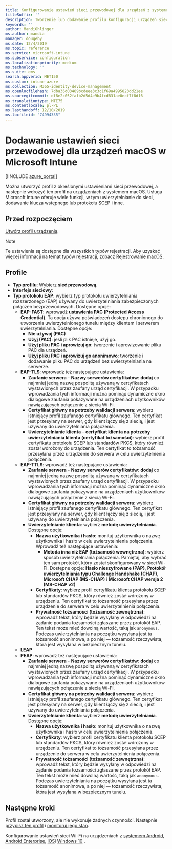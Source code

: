 ```yaml
---
title: Konfigurowanie ustawień sieci przewodowej dla urządzeń z systemem macOS w usłudze Microsoft Intune — Azure | Microsoft Docs
titleSuffix: ''
description: Tworzenie lub dodawanie profilu konfiguracji urządzeń sieci przewodowej z systemem macOS. Zapoznaj się z różnymi ustawieniami, w tym dotyczącymi dodawania certyfikatów, wybierania typu protokołu EAP i wybierania metody uwierzytelniania w usłudze Microsoft Intune.
keywords: ''
author: MandiOhlinger
ms.author: mandia
manager: dougeby
ms.date: 12/4/2019
ms.topic: reference
ms.service: microsoft-intune
ms.subservice: configuration
ms.localizationpriority: medium
ms.technology: ''
ms.suite: ems
search.appverid: MET150
ms.custom: intune-azure
ms.collection: M365-identity-device-management
ms.openlocfilehash: 7dba36d03489bcdeee3c3c1f69a4995823dd21ee
ms.sourcegitcommit: df8e2c052fafb2d5d4e9b4fcd831ae0ecf7f8d16
ms.translationtype: MTE75
ms.contentlocale: pl-PL
ms.lasthandoff: 12/10/2019
ms.locfileid: "74994335"
---
```

# <a name="add-wired-network-settings-for-macos-devices-in-microsoft-intune"></a>Dodawanie ustawień sieci przewodowej dla urządzeń macOS w Microsoft Intune

[!INCLUDE [azure_portal](../includes/azure_portal.md)]

Można utworzyć profil z określonymi ustawieniami sieci przewodowej, a następnie wdrożyć ten profil na urządzeniach z systemem macOS. Usługa Microsoft Intune oferuje wiele funkcji, w tym uwierzytelnianie do sieci, dodawanie klucza wstępnego lub protokołu SCEP i inne. 

## <a name="before-you-begin"></a>Przed rozpoczęciem

[Utwórz profil urządzenia](device-profile-create.md).

> [!NOTE]
> Te ustawienia są dostępne dla wszystkich typów rejestracji. Aby uzyskać więcej informacji na temat typów rejestracji, zobacz [Rejestrowanie macOS](../enrollment/macos-enroll.md).

## <a name="profiles"></a>Profile

- **Typ profilu**: Wybierz **sieć przewodową**.
- **Interfejs sieciowy**: 
- **Typ protokołu EAP**: wybierz typ protokołu uwierzytelniania rozszerzonego (EAP) używany do uwierzytelniania zabezpieczonych połączeń bezprzewodowych. Dostępne opcje:
  - **EAP-FAST**: wprowadź **ustawienia PAC (Protected Access Credential)**. Ta opcja używa poświadczeń dostępu chronionego do utworzenia uwierzytelnionego tunelu między klientem i serwerem uwierzytelniania. Dostępne opcje:
    - **Nie używaj (PAC)**
    - **Użyj (PAC)**: jeśli plik PAC istnieje, użyj go.
    - **Użyj pliku PAC i aprowizuj go**: tworzenie i aprowizowanie pliku PAC dla urządzeń.
    - **Użyj pliku PAC i aprowizuj go anonimowo**: tworzenie i dodawanie pliku PAC do urządzeń bez uwierzytelniania na serwerze.
  - **EAP-TLS**: wprowadź też następujące ustawienia:
    - **Zaufanie serwera** - **Nazwy serwerów certyfikatów**: **dodaj** co najmniej jedną nazwę pospolitą używaną w certyfikatach wystawionych przez zaufany urząd certyfikacji. W przypadku wprowadzania tych informacji można pominąć dynamiczne okno dialogowe zaufania pokazywane na urządzeniach użytkowników nawiązujących połączenie z siecią Wi-Fi.
    - **Certyfikat główny na potrzeby walidacji serwera**: wybierz istniejący profil zaufanego certyfikatu głównego. Ten certyfikat jest przesyłany na serwer, gdy klient łączy się z siecią, i jest używany do uwierzytelniania połączenia.
    - **Uwierzytelnianie klienta** - **certyfikat klienta na potrzeby uwierzytelniania klienta (certyfikat tożsamości)**: wybierz profil certyfikatu protokołu SCEP lub standardów PKCS, który również został wdrożony do urządzenia. Ten certyfikat to tożsamość przesyłana przez urządzenie do serwera w celu uwierzytelnienia połączenia.
  - **EAP-TTLS**: wprowadź też następujące ustawienia:
    - **Zaufanie serwera** - **Nazwy serwerów certyfikatów**: **dodaj** co najmniej jedną nazwę pospolitą używaną w certyfikatach wystawionych przez zaufany urząd certyfikacji. W przypadku wprowadzania tych informacji można pominąć dynamiczne okno dialogowe zaufania pokazywane na urządzeniach użytkowników nawiązujących połączenie z siecią Wi-Fi.
    - **Certyfikat główny na potrzeby walidacji serwera**: wybierz istniejący profil zaufanego certyfikatu głównego. Ten certyfikat jest przesyłany na serwer, gdy klient łączy się z siecią, i jest używany do uwierzytelniania połączenia.
    - **Uwierzytelnianie klienta**: wybierz **metodę uwierzytelniania**. Dostępne opcje:
      - **Nazwa użytkownika i hasło**: monituj użytkownika o nazwę użytkownika i hasło w celu uwierzytelnienia połączenia. Wprowadź też następujące ustawienia:
        - **Metoda inna niż EAP (tożsamość wewnętrzna)**: wybierz sposób uwierzytelniania połączenia. Pamiętaj, aby wybrać ten sam protokół, który został skonfigurowany w sieci Wi-Fi.
          Dostępne opcje: **Hasło nieszyfrowane (PAP)**, **Protokół uwierzytelniania typu Challenge Handshake (CHAP)**, **Microsoft CHAP (MS-CHAP)** i **Microsoft CHAP wersja 2 (MS-CHAP v2)**
      - **Certyfikaty**: wybierz profil certyfikatu klienta protokołu SCEP lub standardów PKCS, który również został wdrożony w urządzeniu. Ten certyfikat to tożsamość przesyłana przez urządzenie do serwera w celu uwierzytelnienia połączenia.
      - **Prywatność tożsamości (tożsamość zewnętrzna)**: wprowadź tekst, który będzie wysyłany w odpowiedzi na żądanie podania tożsamości zgłaszane przez protokół EAP. Ten tekst może mieć dowolną wartość, taką jak `anonymous`. Podczas uwierzytelniania na początku wysyłana jest ta tożsamość anonimowa, a po niej — tożsamość rzeczywista, która jest wysyłana w bezpiecznym tunelu.
  - **LEAP**
  - **PEAP**: wprowadź też następujące ustawienia:
    - **Zaufanie serwera** - **Nazwy serwerów certyfikatów**: **dodaj** co najmniej jedną nazwę pospolitą używaną w certyfikatach wystawionych przez zaufany urząd certyfikacji. W przypadku wprowadzania tych informacji można pominąć dynamiczne okno dialogowe zaufania pokazywane na urządzeniach użytkowników nawiązujących połączenie z siecią Wi-Fi.
    - **Certyfikat główny na potrzeby walidacji serwera**: wybierz istniejący profil zaufanego certyfikatu głównego. Ten certyfikat jest przesyłany na serwer, gdy klient łączy się z siecią, i jest używany do uwierzytelniania połączenia.
    - **Uwierzytelnianie klienta**: wybierz **metodę uwierzytelniania**. Dostępne opcje:
      - **Nazwa użytkownika i hasło**: monituj użytkownika o nazwę użytkownika i hasło w celu uwierzytelnienia połączenia. 
      - **Certyfikaty**: wybierz profil certyfikatu klienta protokołu SCEP lub standardów PKCS, który również został wdrożony w urządzeniu. Ten certyfikat to tożsamość przesyłana przez urządzenie do serwera w celu uwierzytelnienia połączenia.
      - **Prywatność tożsamości (tożsamość zewnętrzna)**: wprowadź tekst, który będzie wysyłany w odpowiedzi na żądanie podania tożsamości zgłaszane przez protokół EAP. Ten tekst może mieć dowolną wartość, taką jak `anonymous`. Podczas uwierzytelniania na początku wysyłana jest ta tożsamość anonimowa, a po niej — tożsamość rzeczywista, która jest wysyłana w bezpiecznym tunelu.

## <a name="next-steps"></a>Następne kroki

Profil został utworzony, ale nie wykonuje żadnych czynności. Następnie [przypisz ten profil](device-profile-assign.md) i [monitoruj jego stan](device-profile-monitor.md).

Konfigurowanie ustawień sieci Wi-Fi na urządzeniach z [systemem Android](wi-fi-settings-android.md), [Android Enterprise](wi-fi-settings-android-enterprise.md), [iOS](wi-fi-settings-ios.md)i [Windows 10](wi-fi-settings-windows.md) .
